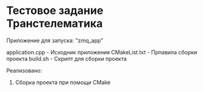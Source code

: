# Тестовое задание Транстелематика

Приложение для запуска: "zmq_app"

application.cpp - Исходник приложения
CMakeList.txt   - Прпавила сборки проекта
build.sh        - Скрипт для сборки проекта

Реализовано:

1) Сборка проекта при помощи CMake
